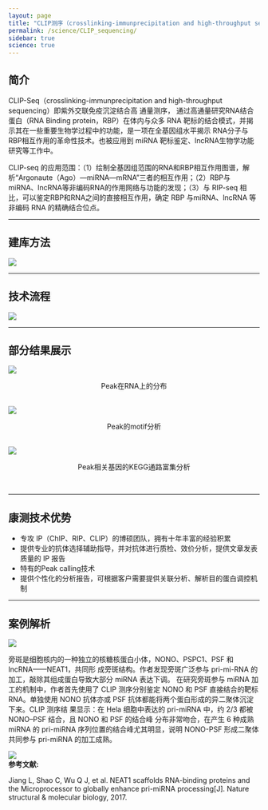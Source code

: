 ```yaml
---
layout: page
title: "CLIP测序（crosslinking-immunprecipitation and high-throughput sequencing）"
permalink: /science/CLIP_sequencing/
sidebar: true
science: true
---
```


## 简介

CLIP-Seq（crosslinking-immunprecipitation and high-throughput sequencing）即紫外交联免疫沉淀结合高 通量测序， 通过高通量研究RNA结合蛋白（RNA Binding protein，RBP）在体内与众多 RNA 靶标的结合模式，并揭示其在一些重要生物学过程中的功能，是一项在全基因组水平揭示 RNA分子与RBP相互作用的革命性技术。也被应用到 miRNA 靶标鉴定、lncRNA生物学功能研究等工作中。

CLIP-seq 的应用范围：（1）绘制全基因组范围的RNA和RBP相互作用图谱，解析“Argonaute（Ago）—miRNA—mRNA”三者的相互作用；（2）RBP与miRNA、lncRNA等非编码RNA的作用网络与功能的发现；（3）与 RIP-seq 相比，可以鉴定RBP和RNA之间的直接相互作用，确定 RBP 与miRNA、lncRNA 等非编码 RNA 的精确结合位点。

---

## 建库方法

<img class="fig40" src="/image/CLIP_sequencing/CLIP建库.jpg">

---

## 技术流程

<img class="fig40" src="/image/CLIP_sequencing/clip流程.png">

---

## 部分结果展示

<img class="fig60" src="/image/CLIP_sequencing/CLIP结果1.jpg">
<p style="text-align: center; ">Peak在RNA上的分布</p>         
<br />

<img class="fig50" src="/image/CLIP_sequencing/CLIP结果2.jpg">              
<p style="text-align: center; ">Peak的motif分析</p>
<br />

<img class="fig50" src="/image/CLIP_sequencing/CLIP结果3.jpg">
<p style="text-align: center; ">Peak相关基因的KEGG通路富集分析</p>
<br />

---

## 康测技术优势

* 专攻 IP（ChIP、RIP、CLIP）的博硕团队，拥有十年丰富的经验积累
* 提供专业的抗体选择辅助指导，并对抗体进行质检、效价分析，提供文章发表质量的 IP 报告
* 特有的Peak calling技术
* 提供个性化的分析报告，可根据客户需要提供关联分析、解析目的蛋白调控机制

---

## 案例解析

<img src="/image/CLIP_sequencing/CLIP文献0.png">

旁斑是细胞核内的一种独立的核糖核蛋白小体，NONO、PSPC1、PSF 和 lncRNA——NEAT1，共同形 成旁斑结构。作者发现旁斑广泛参与 pri-mi-RNA 的加工，敲除其组成蛋白导致大部分 miRNA 表达下调。 在研究旁斑参与 miRNA 加工的机制中，作者首先使用了 CLIP 测序分别鉴定 NONO 和 PSF 直接结合的靶标 RNA。单独使用 NONO 抗体亦或 PSF 抗体都能将两个蛋白形成的异二聚体沉淀下来。CLIP 测序结 果显示：在 Hela 细胞中表达的 pri-miRNA 中，约 2/3 都被 NONO–PSF 结合，且 NONO 和 PSF 的结合峰 分布非常吻合，在产生 6 种成熟 miRNA 的 pri-miRNA 序列位置的结合峰尤其明显，说明 NONO-PSF 形成二聚体共同参与 pri-miRNA 的加工成熟。

<img class="fig70" src="/image/CLIP_sequencing/CLIP文献1.jpg">


<div><strong>参考文献:</strong></div>

Jiang L, Shao C, Wu Q J, et al. NEAT1 scaffolds RNA-binding proteins and the Microprocessor to globally enhance pri-miRNA processing[J]. Nature structural & molecular biology, 2017.

